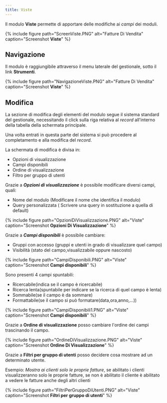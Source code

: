 ```yaml
---
title: Viste
---
```


Il modulo **Viste** permette di apportare delle modifiche ai *campi* dei moduli.

{% include figure path="ScreenViste.PNG" alt="Fatture Di Vendita" caption="Screenshot **Viste**" %}

## Navigazione

Il modulo è raggiungibile attraverso il menu laterale del gestionale, sotto il link **Strumenti**.

{% include figure path="NavigazioneViste.PNG" alt="Fatture Di Vendita" caption="Screenshot **Viste**" %}

## Modifica

La sezione di modifica degli elementi del modulo segue il sistema standard del gestionale, necessitando il click sulla riga relativa al *record* all'interno della tabella della schermata principale.

Una volta entrati in questa parte del sistema si può procedere al completamento e alla modifica del *record*.

La schermata di modifica è divisa in:

- Opzioni di visualizzazione
- Campi disponibili
- Ordine di visualizzazione
- Filtro per gruppo di utenti

Grazie a ***Opzioni di visualizzazione*** è possibile modificare diversi campi, quali:

- Nome del modulo (Modificare il nome che identifica il modulo)
- Query personalizzata ( Scrivere una query in sostituzione a quella di default)

{% include figure path="OpzioniDiVisualizzazione.PNG" alt="Viste" caption="Screenshot **Opzioni Di Visualizzazione**" %}

Grazie a ***Campi disponibili*** è possibile cambiare:

- Gruppi con accesso (gruppi e utenti in grado di visualizzare quel campo)
- Visibilità (stato del campo,visualizzabile oppure nascosto)

{% include figure path="CampiDisponibili.PNG" alt="Viste" caption="Screenshot **Campi disponibili**" %}

Sono presenti 4 campi spuntabili:

- Ricercabile(indica se il campo è ricercabile)
- Ricerca lenta(spuntabile per indicare se la ricerca di quel campo è lenta)
- Sommabile(se il campo è da sommare)
- Formattabile(se il campo si può formatare(data,ora,anno,...))

{% include figure path="CampiDisponibili1.PNG" alt="Viste" caption="Screenshot **Campi disponibili**" %}


Grazie a **Ordine di visualizzazione** posso cambiare l'ordine dei campi trascinando il campo.

{% include figure path="OrdineDiVisualizzazione.PNG" alt="Viste" caption="Screenshot **Ordine Di Visualizzazione**" %}

Grazie a **Filtri per gruppo di utenti** posso decidere cosa mostrare ad un determinato utente.

Esempio: *Mostra ai clienti solo le proprie fatture*, se abilitato i clienti visualizzeranno solo le proprie fatture, se non è abilitato il cliente è abilitato a vedere le fatture anche degli altri clienti

{% include figure path="FiltriPerGruppoDiUtenti.PNG" alt="Viste" caption="Screenshot **Filtri per gruppo di utenti**" %}